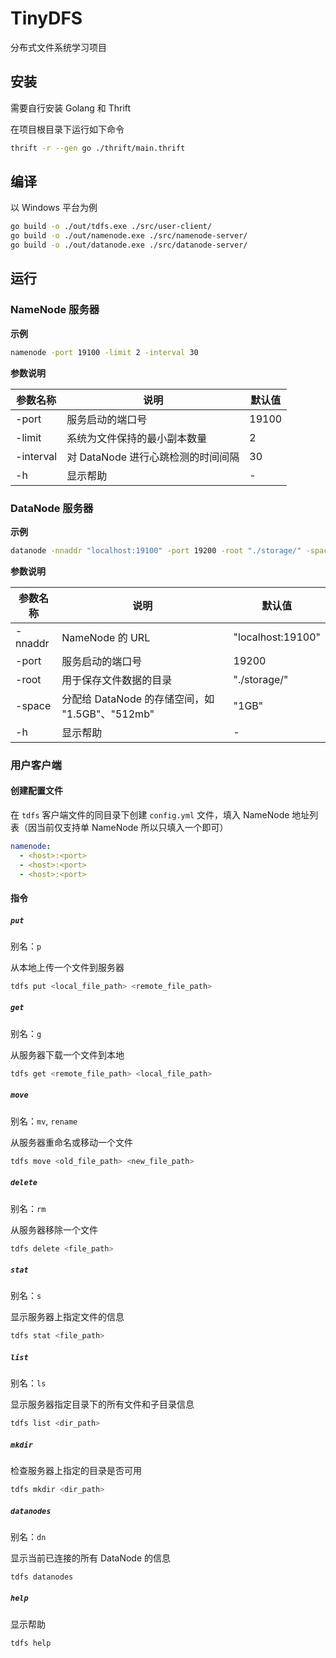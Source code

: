 # TinyDFS

分布式文件系统学习项目

## 安装

需要自行安装 Golang 和 Thrift

在项目根目录下运行如下命令

```bash
thrift -r --gen go ./thrift/main.thrift
```

## 编译

以 Windows 平台为例

```bash
go build -o ./out/tdfs.exe ./src/user-client/
go build -o ./out/namenode.exe ./src/namenode-server/
go build -o ./out/datanode.exe ./src/datanode-server/
```

## 运行

### NameNode 服务器

**示例**

```bash
namenode -port 19100 -limit 2 -interval 30
```

**参数说明**

| 参数名称  | 说明                               | 默认值 |
| --------- | ---------------------------------- | ------ |
| -port     | 服务启动的端口号                   | 19100  |
| -limit    | 系统为文件保持的最小副本数量       | 2      |
| -interval | 对 DataNode 进行心跳检测的时间间隔 | 30     |
| -h        | 显示帮助                           | -      |

### DataNode 服务器

**示例**

```bash
datanode -nnaddr "localhost:19100" -port 19200 -root "./storage/" -space "1GB"
```

**参数说明**

| 参数名称 | 说明                                            | 默认值            |
| -------- | ----------------------------------------------- | ----------------- |
| -nnaddr  | NameNode 的 URL                                 | "localhost:19100" |
| -port    | 服务启动的端口号                                | 19200             |
| -root    | 用于保存文件数据的目录                          | "./storage/"      |
| -space   | 分配给 DataNode 的存储空间，如 "1.5GB"、"512mb" | "1GB"             |
| -h       | 显示帮助                                        | -                 |

### 用户客户端

#### 创建配置文件

在 `tdfs` 客户端文件的同目录下创建 `config.yml` 文件，填入 NameNode 地址列表（因当前仅支持单 NameNode 所以只填入一个即可）

```yaml
namenode:
  - <host>:<port>
  - <host>:<port>
  - <host>:<port>
```

#### 指令

##### `put`

别名：`p`

从本地上传一个文件到服务器

```bash
tdfs put <local_file_path> <remote_file_path>
```

##### `get`

别名：`g`

从服务器下载一个文件到本地

```bash
tdfs get <remote_file_path> <local_file_path>
```

##### `move`

别名：`mv`, `rename`

从服务器重命名或移动一个文件

```bash
tdfs move <old_file_path> <new_file_path>
```

##### `delete`

别名：`rm`

从服务器移除一个文件

```bash
tdfs delete <file_path>
```

##### `stat`

别名：`s`

显示服务器上指定文件的信息

```bash
tdfs stat <file_path>
```

##### `list`

别名：`ls`

显示服务器指定目录下的所有文件和子目录信息

```bash
tdfs list <dir_path>
```

##### `mkdir`

检查服务器上指定的目录是否可用

```bash
tdfs mkdir <dir_path>
```

##### `datanodes`

别名：`dn`

显示当前已连接的所有 DataNode 的信息

```bash
tdfs datanodes
```

##### `help`

显示帮助

```bash
tdfs help
```
